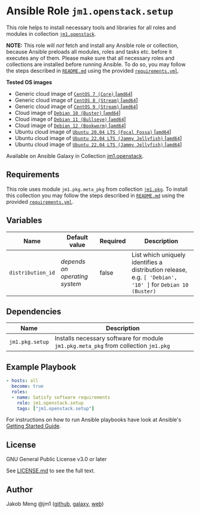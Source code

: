 # Ansible Role `jm1.openstack.setup`

This role helps to install necessary tools and libraries for all roles and modules in collection [`jm1.openstack`][
galaxy-jm1-openstack].

[galaxy-jm1-openstack]: https://galaxy.ansible.com/jm1/openstack

**NOTE:** This role will *not* fetch and install any Ansible role or collection, because Ansible preloads all modules,
roles and tasks etc. before it executes any of them. Please make sure that all necessary roles and collections are
installed before running Ansible. To do so, you may follow the steps described in [`README.md`][jm1-openstack-readme]
using the provided [`requirements.yml`][jm1-openstack-requirements].

**Tested OS images**
- Generic cloud image of [`CentOS 7 (Core)` \[`amd64`\]](https://cloud.centos.org/centos/7/images/)
- Generic cloud image of [`CentOS 8 (Stream)` \[`amd64`\]](https://cloud.centos.org/centos/8-stream/x86_64/images/)
- Generic cloud image of [`CentOS 9 (Stream)` \[`amd64`\]](https://cloud.centos.org/centos/9-stream/x86_64/images/)
- Cloud image of [`Debian 10 (Buster)` \[`amd64`\]](https://cdimage.debian.org/images/cloud/buster/daily/)
- Cloud image of [`Debian 11 (Bullseye)` \[`amd64`\]](https://cdimage.debian.org/images/cloud/bullseye/daily/)
- Cloud image of [`Debian 12 (Bookworm)` \[`amd64`\]](https://cdimage.debian.org/images/cloud/bookworm/daily/)
- Ubuntu cloud image of [`Ubuntu 20.04 LTS (Focal Fossa)` \[`amd64`\]](https://cloud-images.ubuntu.com/focal/)
- Ubuntu cloud image of [`Ubuntu 22.04 LTS (Jammy Jellyfish)` \[`amd64`\]](https://cloud-images.ubuntu.com/jammy/)
- Ubuntu cloud image of [`Ubuntu 22.04 LTS (Jammy Jellyfish)` \[`amd64`\]](https://cloud-images.ubuntu.com/jammy/)

Available on Ansible Galaxy in Collection [jm1.openstack](https://galaxy.ansible.com/jm1/openstack).

## Requirements

This role uses module `jm1.pkg.meta_pkg` from collection [`jm1.pkg`][galaxy-jm1-pkg]. To install this collection you may
follow the steps described in [`README.md`][jm1-openstack-readme] using the provided [`requirements.yml`][
jm1-openstack-requirements].

[galaxy-jm1-pkg]: https://galaxy.ansible.com/jm1/pkg
[jm1-openstack-readme]: ../../README.md
[jm1-openstack-requirements]: ../../requirements.yml

## Variables

| Name               | Default value                 | Required | Description                                                                                               |
| ------------------ | ----------------------------- | -------- | --------------------------------------------------------------------------------------------------------- |
| `distribution_id`  | *depends on operating system* | false    | List which uniquely identifies a distribution release, e.g. `[ 'Debian', '10' ]` for `Debian 10 (Buster)` |

## Dependencies

| Name            | Description                                                                         |
| --------------- | ----------------------------------------------------------------------------------- |
| `jm1.pkg.setup` | Installs necessary software for module `jm1.pkg.meta_pkg` from collection `jm1.pkg` |

## Example Playbook

```yml
- hosts: all
  become: true
  roles:
  - name: Satisfy software requirements
    role: jm1.openstack.setup
    tags: ["jm1.openstack.setup"]
```

For instructions on how to run Ansible playbooks have look at Ansible's
[Getting Started Guide](https://docs.ansible.com/ansible/latest/network/getting_started/first_playbook.html).

## License

GNU General Public License v3.0 or later

See [LICENSE.md](../../LICENSE.md) to see the full text.

## Author

Jakob Meng
@jm1 ([github](https://github.com/jm1), [galaxy](https://galaxy.ansible.com/jm1), [web](http://www.jakobmeng.de))
